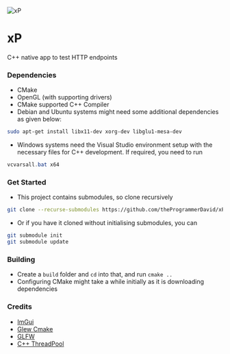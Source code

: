![xP](https://socialify.git.ci/theProgrammerDavid/xP/image?description=1&font=Bitter&language=1&owner=1&stargazers=1&theme=Dark)

# xP
C++ native app to test HTTP endpoints
### Dependencies
- CMake
- OpenGL (with supporting drivers)
- CMake supported C++ Compiler
- Debian and Ubuntu systems might need some additional dependencies as given below: 
```bash
sudo apt-get install libx11-dev xorg-dev libglu1-mesa-dev
```

* Windows systems need the Visual Studio environment setup with the necessary files for C++ development. If required, you need to run 
```powershell
vcvarsall.bat x64
```

### Get Started
- This project contains submodules, so clone recursively
```bash
git clone --recurse-submodules https://github.com/theProgrammerDavid/xP.git
```

- Or if you have it cloned without initialising submodules, you can 
```bash
git submodule init
git submodule update
```

### Building

- Create a ``build`` folder and `cd` into that, and run ``cmake ..``
- Configuring CMake might take a while initially as it is downloading dependencies


### Credits
* [ImGui](https://github.com/ocornut/imgui)
* [Glew Cmake](https://github.com/Perlmint/glew-cmake.git)
* [GLFW](https://github.com/glfw/glfw.git)
* [C++ ThreadPool](https://github.com/progschj/ThreadPool.git)